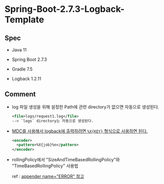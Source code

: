 # Spring-Boot-2.7.3-Logback-Template

## Spec

* Java 11

* Spring Boot 2.7.3

* Gradle 7.5

* Logback 1.2.11


## Comment

* log 파일 생성을 위해 설정한 Path에 관련 directory가 없으면 자동으로 생성된다.

  ``` xml
  <file>logs/request1.log</file>
  --> `logs` directory는 자동으로 생성된다.
  ```

* [MDC를 사용해서 logback에 출력하려면 `%X{KEY}` 형식으로 사용하면 된다.](https://github.com/goodGid/Spring-Boot-2.7.3-Logback-Template/blob/main/src/main/resources/logback-spring-prod.xml#L38-L49)

  ``` xml
  <encoder>
    <pattern>%X{job}%n</pattern>
  </encoder>
  ```

* rollingPolicy에서 "SizeAndTimeBasedRollingPolicy"와 "TimeBasedRollingPolicy" 사용법

  ref : [appender name="ERROR" 참고](https://github.com/goodGid/Spring-Boot-2.7.3-Logback-Template/blob/main/src/main/resources/logback-spring-prod.xml#L51-L81)
